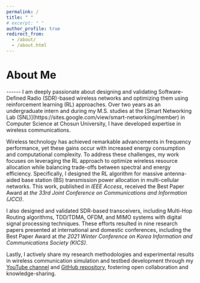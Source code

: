 ```yaml
---
permalink: /
title: " "
# excerpt: " "
author_profile: true
redirect_from: 
  - /about/
  - /about.html
---
```


<h1>About Me</h1>
------
I am deeply passionate about designing and validating Software-Defined Radio (SDR)-based wireless networks and optimizing them using reinforcement learning (RL) approaches. Over two years as an undergraduate intern and during my M.S. studies at the [Smart Networking Lab (SNL)](https://sites.google.com/view/smart-networking/member) in Computer Science at Chosun University, I have developed expertise in wireless communications.

Wireless technology has achieved remarkable advancements in frequency performance, yet these gains occur with increased energy consumption and computational complexity. To address these challenges, my work focuses on leveraging the RL approach to optimize wireless resource allocation while balancing trade-offs between spectral and energy efficiency. Specifically, I designed the RL algorithm for massive antenna-aided base station (BS) transmission power allocation in multi-cellular networks. This work, published in _IEEE Access_, received the Best Paper Award at _the 33rd Joint Conference on Communications and Information (JCCI)_.

I also designed and validated SDR-based transceivers, including Multi-Hop Routing algorithms, TDD/TDMA, OFDM, and MIMO systems with digital signal processing techniques. These efforts resulted in nine research papers presented at international and domestic conferences, including the Best Paper Award at _the 2021 Winter Conference on Korea Information and Communications Society (KICS)_.

Lastly, I actively share my research methodologies and experimental results in wireless communication simulation and testbed development through my [YouTube channel](https://www.youtube.com/channel/UCZI9JfPn_Nk6HVkl2aAj4xA) and [GitHub repository](https://github.com/FIVEYOUNGWOO), fostering open collaboration and knowledge-sharing.

<!-- One of my recent projects focused on integrating WiFi channel state information (CSI) and camera data to improve object detection and motion estimation in deep learning-aided monitoring systems. I developed wireless data-logging software using a TP-Link AC 1750 WiFi router and an Intel 5300 WLAN card, implementing synchronization algorithms between 3x3 WiFi CSI and camera-captured data on Linux systems. Collaborating with the [KAIST MINT Lab](http://mintlab1.kaist.ac.kr/), I also developed a wireless data-logging mobile application for connecting and processing multimodal near-field communication (NFC) chip data. This work is being prepared for publication in _Nature Communications_. -->